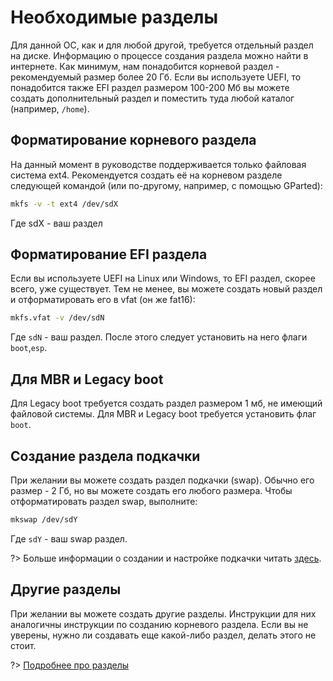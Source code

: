 # Необходимые разделы

Для данной ОС, как и для любой другой, требуется отдельный раздел на диске. Информацию о процессе создания раздела можно найти в интернете. Как минимум, нам понадобится корневой раздел - рекомендуемый размер более 20 Гб. Если вы используете UEFI, то понадобится также EFI раздел размером 100-200 Мб вы можете создать дополнительный раздел и поместить туда любой каталог (например, `/home`).

## Форматирование корневого раздела

На данный момент в руководстве поддерживается только файловая система ext4. Рекомендуется создать её на корневом разделе следующей командой (или по-другому, например, с помощью GParted):

```bash
mkfs -v -t ext4 /dev/sdX
```

Где sdX - ваш раздел

## Форматирование EFI раздела

Если вы используете UEFI на Linux или Windows, то EFI раздел, скорее всего, уже существует. Тем не менее, вы можете создать новый раздел и отформатировать его в vfat (он же fat16):

```bash
mkfs.vfat -v /dev/sdN
```

Где `sdN` - ваш раздел.
После этого следует установить на него флаги `boot`,`esp`.

## Для MBR и Legacy boot

Для Legacy boot требуется создать раздел размером 1 мб, не имеющий файловой системы. Для MBR и Legacy boot требуется установить флаг `boot`.

## Создание раздела подкачки

При желании вы можете создать раздел подкачки (swap). Обычно его размер - 2 Гб, но вы можете создать его любого размера. Чтобы отформатировать раздел swap, выполните:

```bash
mkswap /dev/sdY
```

Где `sdY` - ваш swap раздел.

?> Больше информации о создании и настройке подкачки читать [здесь](additional/swap.md).

## Другие разделы

При желании вы можете создать другие разделы. Инструкции для них аналогичны инструкции по созданию корневого раздела. Если вы не уверены, нужно ли создавать еще какой-либо раздел, делать этого не стоит.

?> [Подробнее про разделы](additional/partitions_calalogs?id=Типы-разделов)

